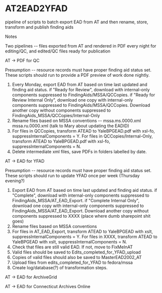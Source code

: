 AT2EAD2YFAD
===========

pipeline of scripts to batch export EAD from AT and then rename, store, transform and publish finding aids

Notes

Two pipelines -- files exported from AT and rendered in PDF every night for editing/QC, and edited/QC files ready for publication

AT -> PDF for QC

Presumption -- resource records must have proper finding aid status set. These scripts should run to provide a PDF preview of work done nightly.

1. Every Monday, export EAD from AT based on time last updated and finding aid status. if "Ready for Review", download with internal-only components suppressed to FindingAids/MSSA/QCCopies. if "Ready for Review Internal Only", download one copy with internal-only components suppressed to FindingAids/MSSA/QCCopies. Download another copy without components suppressed to FindingAids_MSSA/QCCopies/Internal-Only
2. Rename files based on MSSA conventions -- mssa.ms.0000.xml mssa.ru.0000.xml (talk to Mary about updating the EADID)
3. For files in QCCopies, transform ATEAD to YaleBPGEAD.pdf with xsl-fo, suppressInternalComponents = Y. For files in QCCopies/Internal-Only, transform ATEAD to YaleBPGEAD.pdf with xsl-fo, suppressInternalComponents = N.
4. Delete intermediate xml files, save PDFs in folders labelled by date.

AT -> EAD for YFAD

Presumption -- resource records must have proper finding aid status set. These scripts should run to update YFAD once per week (Thursday evening?)

1. Export EAD from AT based on time last updated and finding aid status. if "Complete", download with internal-only components suppressed to FindingAids_MSSA/AT_EAD_Export. if "Complete Internal Only", download one copy with internal-only components suppressed to FindingAids_MSSA/AT_EAD_Export. Download another copy without components suppressed to XXXX (place where dumb sharepoint shit goes)
2. Rename files based on MSSA conventions
3. For files in AT_EAD_Export, transform ATEAD to YaleBPGEAD with xslt, suppressInternalComponents = Y. For files in XXXX, transform ATEAD to YaleBPGEAD with xslt, suppressInternalComponents = N.
4. Check that files are still valid EAD. If not, move to FixMeInAT
5. Valid files should be saved to Edits_completed_for_YFAD_upload
6. Copies of valid files should also be saved to MasterEAD2002_AT
7. Upload files from edits_completed_for_YFAD to fedora/mssa
8. Create log/database(?) of transformation steps.

AT -> EAD for ArchiveGrid

AT -> EAD for Connecticut Archives Online 
